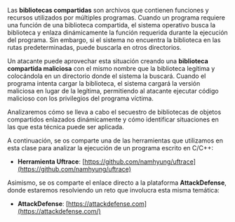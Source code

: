 Las **bibliotecas compartidas** son archivos que contienen funciones y recursos utilizados por múltiples programas. Cuando un programa requiere una función de una biblioteca compartida, el sistema operativo busca la biblioteca y enlaza dinámicamente la función requerida durante la ejecución del programa. Sin embargo, si el sistema no encuentra la biblioteca en las rutas predeterminadas, puede buscarla en otros directorios.

Un atacante puede aprovechar esta situación creando una **biblioteca compartida maliciosa** con el mismo nombre que la biblioteca legítima y colocándola en un directorio donde el sistema la buscará. Cuando el programa intenta cargar la biblioteca, el sistema cargará la versión maliciosa en lugar de la legítima, permitiendo al atacante ejecutar código malicioso con los privilegios del programa víctima.

 Analizaremos cómo se lleva a cabo el secuestro de bibliotecas de objetos compartidos enlazados dinámicamente y cómo identificar situaciones en las que esta técnica puede ser aplicada.

A continuación, se os comparte una de las herramientas que utilizamos en esta clase para analizar la ejecución de un programa escrito en C/C++:

-   **Herramienta Uftrace**: [https://github.com/namhyung/uftrace](https://github.com/namhyung/uftrace)

Asimismo, se os comparte el enlace directo a la plataforma **AttackDefense**, donde estaremos resolviendo un reto que involucra esta misma temática:

-   **AttackDefense**: [https://attackdefense.com](https://attackdefense.com/)